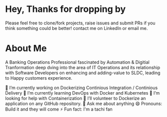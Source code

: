 # Hey, Thanks for dropping by

Please feel free to clone/fork projects, raise issues and submit PRs if you think something could be better!
contact me  on LinkedIn or email me.


# About Me
A Banking Operations Professional fascinated by Automation & Digitial Tranformation deep dving into the area of IT Operations and its relationship with Software Developers on enhancing and adding-value to SLDC, leading to Happy customers experience. 


🔭 I’m currently working on Dockerizing Continious Integration / Continious Delivery
🌱 I’m currently learning DevOps with Docker and Kubernetes
🤔 I’m looking for help with Containerization
👯 I’ll volunteer to Dockerize an application on any GitHub repository.
💬 Ask me about anything
😄 Pronouns: Build it and they will come
⚡ Fun fact: I'm a tachi fan



